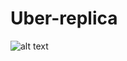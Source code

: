 # Uber-replica

![alt text](https://raw.githubusercontent.com/raghav-chamarthy/Uber-replica/master/Uber.PNG)
